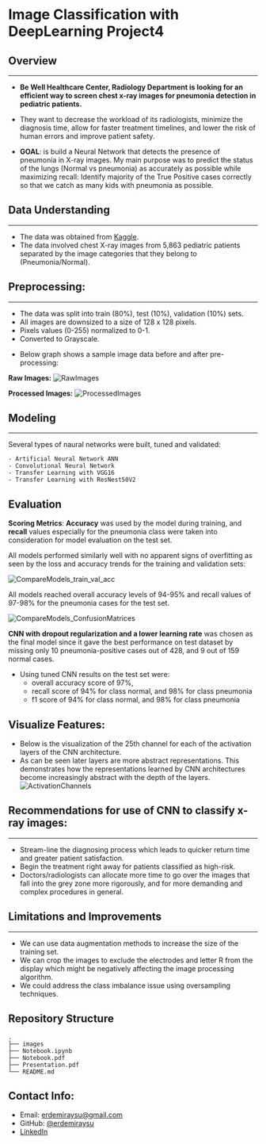 # Image Classification with DeepLearning Project4

## Overview
***
- **Be Well Healthcare Center, Radiology Department is looking for an efficient way to screen chest x-ray images for pneumonia detection in pediatric patients.**

- They want to decrease the workload of its radiologists, minimize the diagnosis time, allow for faster treatment timelines, and lower the risk of human errors and improve patient safety.

- **GOAL**: is build a Neural Network that detects the presence of pneumonia in X-ray images. My main purpose was to  predict the status of the lungs (Normal vs pneumonia) as accurately as possible while maximizing recall: Identify majority of the True Positive cases correctly so that we catch as many kids with pneumonia as possible. 

## Data Understanding
***
* The data was obtained from [Kaggle](https://www.kaggle.com/datasets/paultimothymooney/chest-xray-pneumonia/). 
* The data involved chest X-ray images from 5,863 pediatric patients separated by the image categories that they belong to (Pneumonia/Normal). 

## Preprocessing:
***
- The data was split into train (80%), test (10%), validation (10%) sets.
- All images are downsized to a size of 128 x 128 pixels.
- Pixels values (0-255) normalized to 0-1.
- Converted to Grayscale.

* Below graph shows a sample image data before and after pre-processing:

**Raw Images:**
![RawImages](https://user-images.githubusercontent.com/61121277/214113785-859bb596-848a-4ec1-aa8d-f0c849146e1a.png)

**Processed Images:**
![ProcessedImages](https://user-images.githubusercontent.com/61121277/214377441-b4529e73-7e39-453f-b3cd-0cfbb4120e46.png)

## Modeling
***
Several types of naural networks were built, tuned and validated:

    - Artificial Neural Network ANN 
    - Convolutional Neural Network 
    - Transfer Learning with VGG16
    - Transfer Learning with ResNest50V2

## Evaluation
**Scoring Metrics**: **Accuracy** was used by the model during training, and **recall** values especially for the pneumonia class were taken into consideration for model evaluation on the test set. 

All models performed similarly well with no apparent signs of overfitting as seen by the loss and accuracy trends for the training and validation sets:

![CompareModels_train_val_acc](https://user-images.githubusercontent.com/61121277/214378393-93dd8b02-2047-4cdb-981e-b8f51668751b.png)

All models reached overall accuracy levels of 94-95% and recall values of 97-98% for the pneumonia cases for the test set.

![CompareModels_ConfusionMatrices](https://user-images.githubusercontent.com/61121277/214377538-db24f824-5c7e-4e6c-a823-d6afe2f3010a.png)

**CNN with dropout regularization and a lower learning rate** was chosen as the final model since it gave the best performance on test dataset by missing only 10 pneumonia-positive cases out of 428, and 9 out of 159 normal cases. 

* Using tuned CNN results on the test set were:
    - overall accuracy score of 97%, 
    - recall score of 94% for class normal, and 98% for class pneumonia 
    - f1 score of 94% for class normal, and 98% for class pneumonia
   
## Visualize Features:
* Below is the visualization of the 25th channel for each of the activation layers of the CNN architecture. 
* As can be seen later layers are more abstract representations. This demonstrates how the representations learned by CNN architectures become increasingly abstract with the depth of the layers.
![ActivationChannels](https://user-images.githubusercontent.com/61121277/214377645-737d9135-0297-459f-807f-ec541cca8591.png)
    
## Recommendations for use of CNN to classify x-ray images:
***
* Stream-line the diagnosing process which leads to quicker return time and greater patient satisfaction.
* Begin the treatment right away for patients classified as high-risk.
* Doctors/radiologists can allocate more time to go over the images that fall into the grey zone more rigorously, and for more demanding and complex procedures in general.

## Limitations and Improvements
***
* We can use data augmentation methods to increase the size of the training set. 
* We can crop the images to exclude the electrodes and letter R from the display which might be negatively affecting the image processing algorithm.
* We could address the class imbalance issue using oversampling techniques.

## Repository Structure
    .
    ├── images 
    ├── Notebook.ipynb     
    ├── Notebook.pdf 
    ├── Presentation.pdf                                             
    └── README.md   

## Contact Info:
* Email: erdemiraysu@gmail.com
* GitHub: [@erdemiraysu](https://github.com/erdemiraysu/)
* [LinkedIn](https://www.linkedin.com/in/aysuerdemir)
